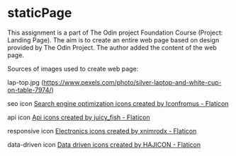 # staticPage

This assignment is a part of The Odin project Foundation Course (Project: Landing Page). The aim is to create an entire web page based on design provided by The Odin Project. The author added the content of the web page. 

Sources of images used to create web page: 

lap-top.jpg (https://www.pexels.com/photo/silver-laptop-and-white-cup-on-table-7974/) 

seo icon <a href="https://www.flaticon.com/free-icons/search-engine-optimization" title="search engine optimization icons">Search engine optimization icons created by Iconfromus - Flaticon</a>

api icon <a href="https://www.flaticon.com/free-icons/api" title="api icons">Api icons created by juicy_fish - Flaticon</a>

responsive icon <a href="https://www.flaticon.com/free-icons/electronics" title="electronics icons">Electronics icons created by xnimrodx - Flaticon</a>

data-driven icon <a href="https://www.flaticon.com/free-icons/data-driven" title="data driven icons">Data driven icons created by HAJICON - Flaticon</a>
